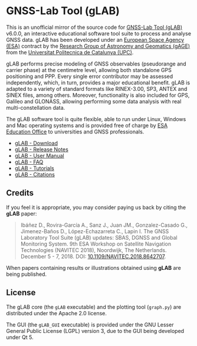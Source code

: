 GNSS-Lab Tool (gLAB)
====================

This is an unofficial mirror of the source code for [GNSS-Lab Tool (gLAB)](https://gage.upc.edu/en/learning-materials/software-tools/glab) v6.0.0, an interactive educational software tool suite to process and analyse GNSS data. gLAB has been developed under an [European Space Agency (ESA)](https://www.esa.int/navigation) contract by the [Research Group of Astronomy and Geomatics (gAGE)](https://gage.upc.edu/) from the [Universitat Politecnica de Catalunya (UPC)](https://www.upc.edu/).

gLAB performs precise modeling of GNSS observables (pseudorange and carrier phase) at the centimetre level, allowing both standalone GPS positioning and PPP. Every single error contributor may be assessed independently, which, in turn, provides a major educational benefit. gLAB is adapted to a variety of standard formats like RINEX-3.00, SP3, ANTEX and SINEX files, among others. Moreover, functionality is also included for GPS, Galileo and GLONASS, allowing performing some data analysis with real multi-constellation data.

The gLAB software tool is quite flexible, able to run under Linux, Windows and Mac operating systems and is provided free of charge by [ESA Education Office](https://www.esa.int/education) to universities and GNSS professionals.

* [gLAB - Download](https://gage.upc.edu/en/learning-materials/software-tools/glab-tool-suite/glab-download)
* [gLAB - Release Notes](https://gage.upc.edu/en/learning-materials/software-tools/glab-tool-suite/glab-release-notes)
* [gLAB - User Manual](gLAB_SUM.pdf)
* [gLAB - FAQ](https://gage.upc.edu/en/learning-materials/software-tools/glab-tool-suite/glab-faq)
* [gLAB - Tutorials](https://gage.upc.edu/en/learning-materials/software-tools/glab-tool-suite/glab-tutorials)
* [gLAB - Citations](https://gage.upc.edu/en/learning-materials/software-tools/glab-tool-suite/glab-citations)

Credits
-------

If you feel it is appropriate, you may consider paying us back by citing the **gLAB** paper:

> Ibáñez D., Rovira-García A., Sanz J., Juan JM., Gonzalez-Casado G., Jimenez-Baños D., López-Echazarreta C., Lapin I. The GNSS Laboratory Tool Suite (gLAB) updates: SBAS, DGNSS and Global Monitoring System. 9th ESA Workshop on Satellite Navigation Technologies (NAVITEC 2018), Noordwijk, The Netherlands. December 5 - 7, 2018. DOI: [10.1109/NAVITEC.2018.8642707](https://doi.org/10.1109/NAVITEC.2018.8642707).

When papers containing results or illustrations obtained using **gLAB** are being published.

License
-------

The gLAB core (the `gLAB` executable) and the plotting tool (`graph.py`) are distributed under the Apache 2.0 license.

The GUI (the `gLAB_GUI` executable) is provided under the GNU Lesser General Public License (LGPL) version 3, due to the GUI being developed under Qt 5.
